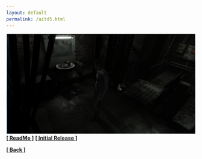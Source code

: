 ```yaml
---
layout: default
permalink: /aitd5.html
---
```

![Screenshot](https://raw.githubusercontent.com/unknownproject/unknownproject.github.io/master/assets/images/aitd5.png)
**[[ ReadMe ]](https://raw.githubusercontent.com/unknownproject/AITD5_Inferno/master/readme.txt)**
**[[ Initial Release ]](https://github.com/unknownproject/AITD5_Inferno/raw/master/Aitd5_patch.zip)**




**[[ Back ]](./)**	